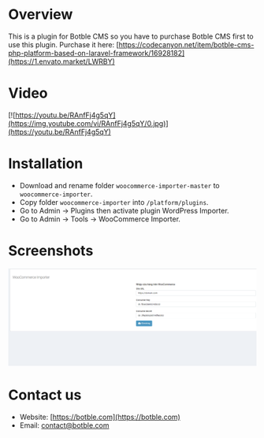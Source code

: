 # Overview
This is a plugin for Botble CMS so you have to purchase Botble CMS first to use this plugin. 
Purchase it here: [https://codecanyon.net/item/botble-cms-php-platform-based-on-laravel-framework/16928182](https://1.envato.market/LWRBY)

# Video
[![https://youtu.be/RAnfFj4g5qY](https://img.youtube.com/vi/RAnfFj4g5qY/0.jpg)](https://youtu.be/RAnfFj4g5qY)

# Installation
- Download and rename folder `woocommerce-importer-master` to `woocommerce-importer`.
- Copy folder `woocommerce-importer` into `/platform/plugins`.
- Go to Admin -> Plugins then activate plugin WordPress Importer.
- Go to Admin -> Tools -> WooCommerce Importer.

# Screenshots

![Screenshot](https://raw.githubusercontent.com/blackwhite29/woocommerce-importer/main/public/images/screenshot.png)

# Contact us
- Website: [https://botble.com](https://botble.com)
- Email: [contact@botble.com](mailto:contact@botble.com)
